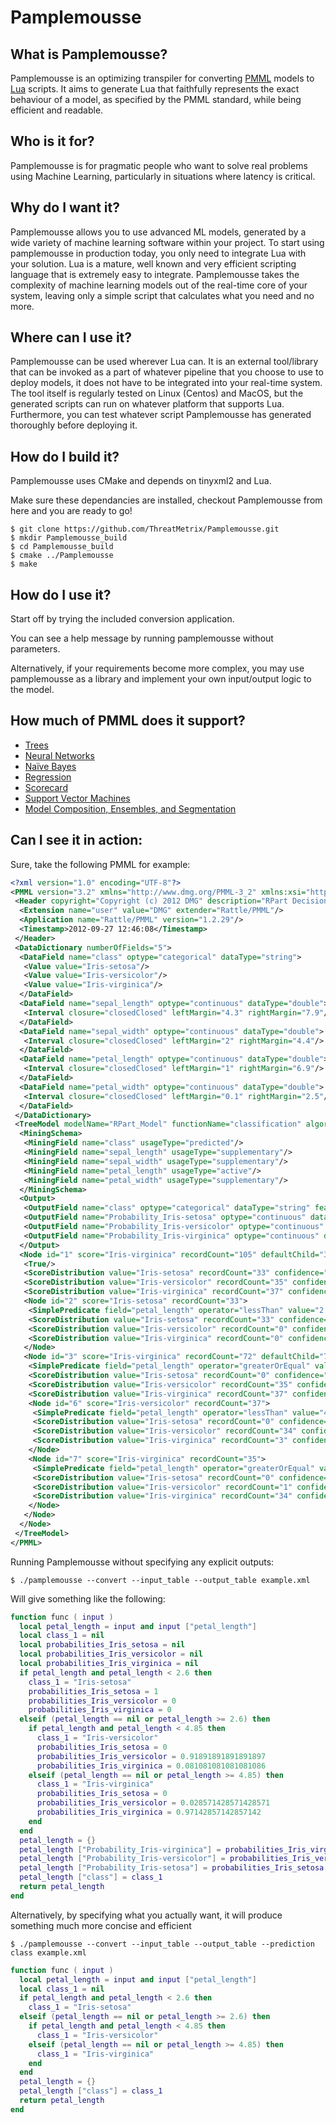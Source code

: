 # Pamplemousse
## What is Pamplemousse?
Pamplemousse is an optimizing transpiler for converting [PMML](http://dmg.org/pmml/v4-4-1/GeneralStructure.html) models to [Lua](https://www.lua.org/) scripts.
It aims to generate Lua that faithfully represents the exact behaviour of a model, as specified by the PMML standard, while being efficient and readable.

## Who is it for?
Pamplemousse is for pragmatic people who want to solve real problems using Machine Learning, particularly in situations where latency is critical.

## Why do I want it?
Pamplemousse allows you to use advanced ML models, generated by a wide variety of machine learning software within your project.
To start using pamplemousse in production today, you only need to integrate Lua with your solution. Lua is a mature, well known and very efficient scripting language that is extremely easy to integrate.
Pamplemousse takes the complexity of machine learning models out of the real-time core of your system, leaving only a simple script that calculates what you need and no more.

## Where can I use it?
Pamplemousse can be used wherever Lua can. It is an external tool/library that can be invoked as a part of whatever pipeline that you choose to use to deploy models, it does not have to be integrated into your real-time system. The tool itself is regularly tested on Linux (Centos) and MacOS, but the generated scripts can run on whatever platform that supports Lua. Furthermore, you can test whatever script Pamplemousse has generated thoroughly before deploying it.

## How do I build it?
Pamplemousse uses CMake and depends on tinyxml2 and Lua.

Make sure these dependancies are installed, checkout Pamplemousse from here and you are ready to go!
```
$ git clone https://github.com/ThreatMetrix/Pamplemousse.git
$ mkdir Pamplemousse_build
$ cd Pamplemousse_build
$ cmake ../Pamplemousse
$ make
```

## How do I use it?
Start off by trying the included conversion application.

You can see a help message by running pamplemousse without parameters.

Alternatively, if your requirements become more complex, you may use pamplemousse as a library and implement your own input/output logic to the model.

## How much of PMML does it support?
* [Trees](http://dmg.org/pmml/v4-3/TreeModel.html)
* [Neural Networks](http://dmg.org/pmml/v4-3/NeuralNetwork.html)
* [Naïve Bayes](http://dmg.org/pmml/v4-3/NaiveBayes.html)
* [Regression](http://dmg.org/pmml/v4-3/Regression.html)
* [Scorecard](http://dmg.org/pmml/v4-3/Scorecard.html)
* [Support Vector Machines](http://dmg.org/pmml/v4-3/SupportVectorMachine.html)
* [Model Composition, Ensembles, and Segmentation](http://dmg.org/pmml/v4-4-1/MultipleModels.html)

## Can I see it in action:
Sure, take the following PMML for example:
```xml
<?xml version="1.0" encoding="UTF-8"?>
<PMML version="3.2" xmlns="http://www.dmg.org/PMML-3_2" xmlns:xsi="http://www.w3.org/2001/XMLSchema-instance" xsi:schemaLocation="http://www.dmg.org/PMML-3_2 http://www.dmg.org/v3-2/pmml-3-2.xsd">
 <Header copyright="Copyright (c) 2012 DMG" description="RPart Decision Tree Model">
  <Extension name="user" value="DMG" extender="Rattle/PMML"/>
  <Application name="Rattle/PMML" version="1.2.29"/>
  <Timestamp>2012-09-27 12:46:08</Timestamp>
 </Header>
 <DataDictionary numberOfFields="5">
  <DataField name="class" optype="categorical" dataType="string">
   <Value value="Iris-setosa"/>
   <Value value="Iris-versicolor"/>
   <Value value="Iris-virginica"/>
  </DataField>
  <DataField name="sepal_length" optype="continuous" dataType="double">
   <Interval closure="closedClosed" leftMargin="4.3" rightMargin="7.9"/>
  </DataField>
  <DataField name="sepal_width" optype="continuous" dataType="double">
   <Interval closure="closedClosed" leftMargin="2" rightMargin="4.4"/>
  </DataField>
  <DataField name="petal_length" optype="continuous" dataType="double">
   <Interval closure="closedClosed" leftMargin="1" rightMargin="6.9"/>
  </DataField>
  <DataField name="petal_width" optype="continuous" dataType="double">
   <Interval closure="closedClosed" leftMargin="0.1" rightMargin="2.5"/>
  </DataField>
 </DataDictionary>
 <TreeModel modelName="RPart_Model" functionName="classification" algorithmName="rpart" splitCharacteristic="binarySplit" missingValueStrategy="defaultChild">
  <MiningSchema>
   <MiningField name="class" usageType="predicted"/>
   <MiningField name="sepal_length" usageType="supplementary"/>
   <MiningField name="sepal_width" usageType="supplementary"/>
   <MiningField name="petal_length" usageType="active"/>
   <MiningField name="petal_width" usageType="supplementary"/>
  </MiningSchema>
  <Output>
   <OutputField name="class" optype="categorical" dataType="string" feature="predictedValue"/>
   <OutputField name="Probability_Iris-setosa" optype="continuous" dataType="double" feature="probability" value="Iris-setosa"/>
   <OutputField name="Probability_Iris-versicolor" optype="continuous" dataType="double" feature="probability" value="Iris-versicolor"/>
   <OutputField name="Probability_Iris-virginica" optype="continuous" dataType="double" feature="probability" value="Iris-virginica"/>
  </Output>
  <Node id="1" score="Iris-virginica" recordCount="105" defaultChild="3">
   <True/>
   <ScoreDistribution value="Iris-setosa" recordCount="33" confidence="0.314285714285714"/>
   <ScoreDistribution value="Iris-versicolor" recordCount="35" confidence="0.333333333333333"/>
   <ScoreDistribution value="Iris-virginica" recordCount="37" confidence="0.352380952380952"/>
   <Node id="2" score="Iris-setosa" recordCount="33">
    <SimplePredicate field="petal_length" operator="lessThan" value="2.6"/>
    <ScoreDistribution value="Iris-setosa" recordCount="33" confidence="1"/>
    <ScoreDistribution value="Iris-versicolor" recordCount="0" confidence="0"/>
    <ScoreDistribution value="Iris-virginica" recordCount="0" confidence="0"/>
   </Node>
   <Node id="3" score="Iris-virginica" recordCount="72" defaultChild="7">
    <SimplePredicate field="petal_length" operator="greaterOrEqual" value="2.6"/>
    <ScoreDistribution value="Iris-setosa" recordCount="0" confidence="0"/>
    <ScoreDistribution value="Iris-versicolor" recordCount="35" confidence="0.486111111111111"/>
    <ScoreDistribution value="Iris-virginica" recordCount="37" confidence="0.513888888888889"/>
    <Node id="6" score="Iris-versicolor" recordCount="37">
     <SimplePredicate field="petal_length" operator="lessThan" value="4.85"/>
     <ScoreDistribution value="Iris-setosa" recordCount="0" confidence="0"/>
     <ScoreDistribution value="Iris-versicolor" recordCount="34" confidence="0.918918918918919"/>
     <ScoreDistribution value="Iris-virginica" recordCount="3" confidence="0.0810810810810811"/>
    </Node>
    <Node id="7" score="Iris-virginica" recordCount="35">
     <SimplePredicate field="petal_length" operator="greaterOrEqual" value="4.85"/>
     <ScoreDistribution value="Iris-setosa" recordCount="0" confidence="0"/>
     <ScoreDistribution value="Iris-versicolor" recordCount="1" confidence="0.0285714285714286"/>
     <ScoreDistribution value="Iris-virginica" recordCount="34" confidence="0.971428571428571"/>
    </Node>
   </Node>
  </Node>
 </TreeModel>
</PMML>
```

Running Pamplemousse without specifying any explicit outputs:
```
$ ./pamplemousse --convert --input_table --output_table example.xml
```

Will give something like the following:
```lua
function func ( input )
  local petal_length = input and input ["petal_length"]
  local class_1 = nil
  local probabilities_Iris_setosa = nil
  local probabilities_Iris_versicolor = nil
  local probabilities_Iris_virginica = nil
  if petal_length and petal_length < 2.6 then
    class_1 = "Iris-setosa"
    probabilities_Iris_setosa = 1
    probabilities_Iris_versicolor = 0
    probabilities_Iris_virginica = 0
  elseif (petal_length == nil or petal_length >= 2.6) then
    if petal_length and petal_length < 4.85 then
      class_1 = "Iris-versicolor"
      probabilities_Iris_setosa = 0
      probabilities_Iris_versicolor = 0.91891891891891897
      probabilities_Iris_virginica = 0.081081081081081086
    elseif (petal_length == nil or petal_length >= 4.85) then
      class_1 = "Iris-virginica"
      probabilities_Iris_setosa = 0
      probabilities_Iris_versicolor = 0.028571428571428571
      probabilities_Iris_virginica = 0.97142857142857142
    end
  end
  petal_length = {}
  petal_length ["Probability_Iris-virginica"] = probabilities_Iris_virginica or 0
  petal_length ["Probability_Iris-versicolor"] = probabilities_Iris_versicolor or 0
  petal_length ["Probability_Iris-setosa"] = probabilities_Iris_setosa or 0
  petal_length ["class"] = class_1
  return petal_length
end
```

Alternatively, by specifying what you actually want, it will produce something much more concise and efficient
```
$ ./pamplemousse --convert --input_table --output_table --prediction class example.xml
```

```lua
function func ( input )
  local petal_length = input and input ["petal_length"]
  local class_1 = nil
  if petal_length and petal_length < 2.6 then
    class_1 = "Iris-setosa"
  elseif (petal_length == nil or petal_length >= 2.6) then
    if petal_length and petal_length < 4.85 then
      class_1 = "Iris-versicolor"
    elseif (petal_length == nil or petal_length >= 4.85) then
      class_1 = "Iris-virginica"
    end
  end
  petal_length = {}
  petal_length ["class"] = class_1
  return petal_length
end
```
